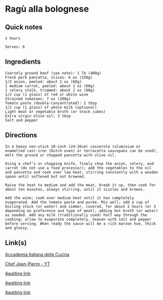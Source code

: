 # Ragù alla bolognese

## Quick notes 
```
x hours

Serves: 6
```

## Ingredients
```
Coarsely ground beef (see note): 1 lb (400g)
Fresh pork pancetta, slices: 6 oz (150g)
1/2 onion, peeled: about 2 oz (60g)
1 medium carrot, peeled: about 2 oz (60g)
1 celery stalk, trimmed: about 2 oz (60g)
1/2 cup (1 glass) of red or white wine
Strained tomatoes: 7 oz (200g)
Tomato paste (double-concentrated): 1 tbsp
1/2 cup (1 glass) of whole milk (optional)
Light meat or vegetable broth (or stock cubes)
Extra virgin olive oil: 3 tbsp
Salt and pepper
```


## Directions
```
In a heavy non-stick 10-inch (24-26cm) casserole (aluminium or enamelled cast-iron (Dutch oven) or terracotta saucepans can be used), melt the ground or chopped pancetta with olive oil.

Using a chef’s or chopping knife, finely chop the onion, celery, and carrot (do not use a food processor); add the vegetables to the oil and pancetta and cook over low heat, stirring constantly with a wooden spoon until softened but not browned.

Raise the heat to medium and add the meat, break it up, then cook for about ten minutes, always stirring, until it sizzles and browns.

Add the wine; cook over medium heat until it has completely evaporated. Add the tomato paste and purée. Mix well; add a cup of boiling stock (or water) and simmer, covered, for about 2 hours (or 3 depending on preference and type of meat), adding hot broth (or water) as needed. Add any milk (traditionally used) half way through the cooking; allow to evaporate completely. Season with salt and pepper before serving. When ready the sauce will be a rich maroon hue, thick and glossy.
```


## Link(s)
[Accademia Italiana della Cucina](https://www.accademiaitalianadellacucina.it/sites/default/files/Rag%C3%B9%20alla%20bolognese%20-%20updated%20recipe_20%20April%202023.pdf)

[Chef Jean-Pierre - YT](https://www.youtube.com/watch?v=LEZOwA_Qb-Q)

[Awaiting link](url)

[Awaiting link](url)

[Awaiting link](url)
